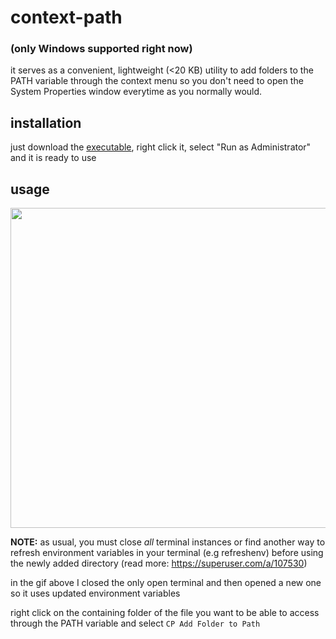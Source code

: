 # context-path

### (only Windows supported right now)
it serves as a convenient, lightweight (<20 KB) utility to add folders to the PATH variable through the context menu so you don't need to open the System Properties window everytime as you normally would.

## installation
just download the [executable](https://github.com/deontic/context-path/releases/download/v2.0.0/context-path.exe), right click it, select "Run as Administrator" and it is ready to use 

## usage
<img src="https://user-images.githubusercontent.com/68165727/188911542-7913bff0-6479-4429-b8be-a84154e27b52.gif" width=512>


**NOTE:** as usual, you must close *all* terminal instances or find another way to refresh environment variables in your terminal (e.g refreshenv) before using the newly added directory (read more: https://superuser.com/a/107530)

in the gif above I closed the only open terminal and then opened a new one so it uses updated environment variables

right click on the containing folder of the file you want to be able to access through the PATH variable and select `CP Add Folder to Path`

